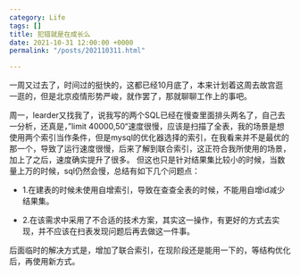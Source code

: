 ```yaml
---
category: Life
tags: []
title: 犯错就是在成长么
date: 2021-10-31 12:00:00 +0000
permalink: "/posts/202110311.html"

---
```

一周又过去了，时间过的挺快的，这都已经10月底了，本来计划着这周去故宫逛一逛的，但是北京疫情形势严峻，就作罢了，那就聊聊工作上的事吧。

周一，learder又找我了，说我写的两个SQL已经在慢查里面排头两名了，自己去一分析，还真是，”limit 40000,50“速度很慢，应该是扫描了全表，我的场景是想使用两个索引当作条件，但是mysql的优化器选择的索引，在我看来并不是最优的那一个，导致了运行速度很慢，后来了解到联合索引，这正符合我所使用的场景，加上了之后，速度确实提升了很多。
但这也只是针对结果集比较小的时候，当数量上万的时候，sql仍然会慢，总结有如下几个问题点：

- 1.在建表的时候未使用自增索引，导致在查查全表的时候，不能用自增id减少结果集。

- 2.在该需求中采用了不合适的技术方案，其实这一操作，有更好的方式去实现，并不应该在扫表发现问题后再去做这一件事。

后面临时的解决方式是，增加了联合索引，在现阶段还是能用一下的，等结构优化后，再使用新方式。